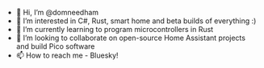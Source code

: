 - 👋 Hi, I’m @domneedham
- 👀 I’m interested in C#, Rust, smart home and beta builds of everything :)
- 🌱 I’m currently learning to program microcontrollers in Rust
- 💞️ I’m looking to collaborate on open-source Home Assistant projects and build Pico software
- 📫 How to reach me - Bluesky!

<!---
domneedham/domneedham is a ✨ special ✨ repository because its `README.md` (this file) appears on your GitHub profile.
You can click the Preview link to take a look at your changes.
--->
